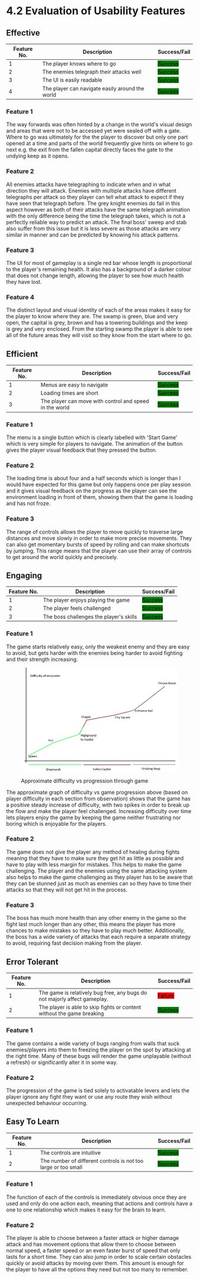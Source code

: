 # 4.2 Evaluation of Usability Features

## Effective

| Feature No. | Description                                     | Success/Fail                                         |
| ----------- | ----------------------------------------------- | ---------------------------------------------------- |
| 1           | The player knows where to go                    | <mark style="background-color:green;">Success</mark> |
| 2           | The enemies telegraph their attacks well        | <mark style="background-color:green;">Success</mark> |
| 3           | The UI is easily readable                       | <mark style="background-color:green;">Success</mark> |
| 4           | The player can navigate easily around the world | <mark style="background-color:green;">Success</mark> |

### Feature 1

The way forwards was often hinted by a change in the world's visual design and areas that were not to be accessed yet were sealed off with a gate. Where to go was ultimately for the the player to discover but only one part opened at a time and parts of the world frequently give hints on where to go next e.g. the exit from the fallen capital directly faces the gate to the undying keep as it opens.

### Feature 2

All enemies attacks have telegraphing to indicate when and in what direction they will attack. Enemies with multiple attacks have different telegraphs per attack so they player can tell what attack to expect if they have seen that telegraph before. The grey knight enemies do fail in this aspect however as both of their attacks have the same telegraph animation with the only difference being the time the telegraph takes, which is not a perfectly reliable way to predict an attack. The final boss' sweep and stab also suffer from this issue but it is less severe as those attacks are very similar in manner and can be predicted by knowing his attack patterns.

### Feature 3

The UI for most of gameplay is a single red bar whose length is proportional to the player's remaining health. It also has a background of a darker colour that does not change length, allowing the player to see how much health they have lost.&#x20;

### Feature 4

The distinct layout and visual identity of each of the areas makes it easy for the player to know where they are. The swamp is green, blue and very open, the capital is grey, brown and has a towering buildings and the keep is grey and very enclosed. From the starting swamp the player is able to see all of the future areas they will visit so they know from the start where to go.

## Efficient

| Feature No. | Description                                             | Success/Fail                                         |
| ----------- | ------------------------------------------------------- | ---------------------------------------------------- |
| 1           | Menus are easy to navigate                              | <mark style="background-color:green;">Success</mark> |
| 2           | Loading times are short                                 | <mark style="background-color:green;">Success</mark> |
| 3           | The player can move with control and speed in the world | <mark style="background-color:green;">Success</mark> |

### Feature 1

The menu is a single button which is clearly labelled with 'Start Game' which is very simple for players to navigate. The animation of the button gives the player visual feedback that they pressed the button.

### Feature 2

The loading time is about four and a half seconds which is longer than I would have expected for this game but only happens once per play session and it gives visual feedback on the progress as the player can see the environment loading in front of them, showing them that the game is loading and has not froze.

### Feature 3

The range of controls allows the player to move quickly to traverse large distances and move slowly in order to make more precise movements. They can also get momentary bursts of speed by rolling and can make shortcuts by jumping. This range means that the player can use their array of controls to get around the world quickly and precisely.

## Engaging

| Feature No. | Description                             | Success/Fail                                         |
| ----------- | --------------------------------------- | ---------------------------------------------------- |
| 1           | The player enjoys playing the game      | <mark style="background-color:green;">Success</mark> |
| 2           | The player feels challenged             | <mark style="background-color:green;">Success</mark> |
| 3           | The boss challenges the player's skills | <mark style="background-color:green;">Success</mark> |

### Feature 1

The game starts relatively easy, only the weakest enemy and they are easy to avoid, but gets harder with the enemies being harder to avoid fighting and their strength increasing.&#x20;

<figure><img src="../.gitbook/assets/image (2).png" alt=""><figcaption><p>Approximate difficulty vs progression through game</p></figcaption></figure>

The approximate graph of difficulty vs game progression above (based on player difficulty in each section from observation) shows that the game has a positive steady increase of difficulty, with two spikes in order to break up the flow and make the player feel challenged. Increasing difficulty over time lets players enjoy the game by keeping the game neither frustrating nor boring which is enjoyable for the players.

### Feature 2

The game does not give the player any method of healing during fights meaning that they have to make sure they get hit as little as possible and have to play with less margin for mistakes. This helps to make the game challenging. The player and the enemies using the same attacking system also helps to make the game challenging as they player has to be aware that they can be stunned just as much as enemies can so they have to time their attacks so that they will not get hit in the process.

### Feature 3

The boss has much more health than any other enemy in the game so the fight last much longer than any other, this means the player has more chances to make mistakes so they have to play much better. Additionally, the boss has a wide variety of attacks that each require a separate strategy to avoid, requiring fast decision making from the player.

## Error Tolerant

| Feature No. | Description                                                               | Success/Fail                                         |
| ----------- | ------------------------------------------------------------------------- | ---------------------------------------------------- |
| 1           | The game is relatively bug free, any bugs do not majorly affect gameplay. | <mark style="background-color:red;">Failure</mark>   |
| 2           | The player is able to skip fights or content without the game breaking    | <mark style="background-color:green;">Success</mark> |

### Feature 1

The game contains a wide variety of bugs ranging from walls that suck enemies/players into them to freezing the player on the spot by attacking at the right time. Many of these bugs will render the game unplayable (without a refresh) or significantly alter it in some way.

### Feature 2

The progression of the game is tied solely to activatable levers and lets the player ignore any fight they want or use any route they wish without unexpected behaviour occurring.

## Easy To Learn

| Feature No. | Description                                                    | Success/Fail                                         |
| ----------- | -------------------------------------------------------------- | ---------------------------------------------------- |
| 1           | The controls are intuitive                                     | <mark style="background-color:green;">Success</mark> |
| 2           | The number of different controls is not too large or too small | <mark style="background-color:green;">Success</mark> |

### Feature 1

The function of each of the controls is immediately obvious once they are used and only do one action each, meaning that actions and controls have a one to one relationship which makes it easy for the brain to learn.

### Feature 2

The player is able to choose between a faster attack or higher damage attack and has movement options that allow them to choose between normal speed, a faster speed or an even faster burst of speed that only lasts for a short time. They can also jump in order to scale certain obstacles quickly or avoid attacks by moving over them. This amount is enough for the player to have all the options they need but not too many to remember.
